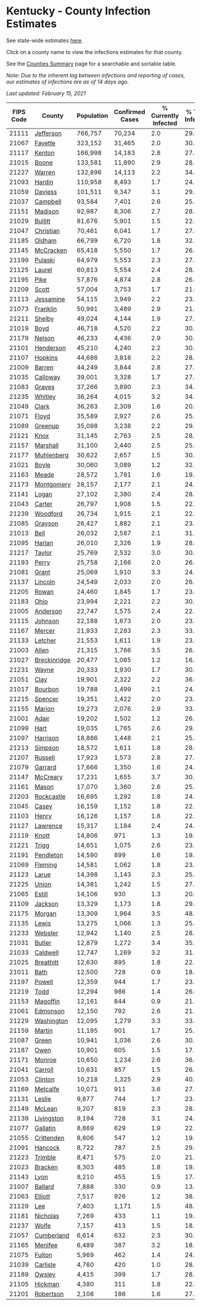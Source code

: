 # Kentucky - County Infection Estimates

See state-wide estimates [here](/infections/us-ky).

Click on a county name to view the infections estimates for that county.

See the [Counties Summary](/infections/summary-counties) page for a searchable and sortable table.

*Note: Due to the inherent lag between infections and reporting of cases, our estimates of infections are as of 14 days ago.*

*Last updated: February 15, 2021*

|   FIPS Code |                       County |   Population |   Confirmed Cases |   % Currently Infected |   % Total Infected |
|-------------|------------------------------|--------------|-------------------|------------------------|--------------------|
|       21111 |       [Jefferson](jefferson) |      766,757 |            70,234 |                    2.0 |               29.6 |
|       21067 |           [Fayette](fayette) |      323,152 |            31,465 |                    2.0 |               30.8 |
|       21117 |             [Kenton](kenton) |      166,998 |            14,183 |                    2.8 |               27.4 |
|       21015 |               [Boone](boone) |      133,581 |            11,890 |                    2.9 |               28.5 |
|       21227 |             [Warren](warren) |      132,896 |            14,113 |                    2.2 |               34.8 |
|       21093 |             [Hardin](hardin) |      110,958 |             8,493 |                    1.7 |               24.2 |
|       21059 |           [Daviess](daviess) |      101,511 |             9,347 |                    3.1 |               29.8 |
|       21037 |         [Campbell](campbell) |       93,584 |             7,401 |                    2.6 |               25.2 |
|       21151 |           [Madison](madison) |       92,987 |             8,306 |                    2.7 |               28.3 |
|       21029 |           [Bullitt](bullitt) |       81,676 |             5,901 |                    1.5 |               22.9 |
|       21047 |       [Christian](christian) |       70,461 |             6,041 |                    1.7 |               27.6 |
|       21185 |             [Oldham](oldham) |       66,799 |             6,720 |                    1.8 |               32.7 |
|       21145 |       [McCracken](mccracken) |       65,418 |             5,550 |                    1.7 |               26.8 |
|       21199 |           [Pulaski](pulaski) |       64,979 |             5,553 |                    2.3 |               27.4 |
|       21125 |             [Laurel](laurel) |       60,813 |             5,554 |                    2.4 |               28.9 |
|       21195 |                 [Pike](pike) |       57,876 |             4,874 |                    2.8 |               26.8 |
|       21209 |               [Scott](scott) |       57,004 |             3,753 |                    1.7 |               21.0 |
|       21113 |       [Jessamine](jessamine) |       54,115 |             3,949 |                    2.2 |               23.3 |
|       21073 |         [Franklin](franklin) |       50,991 |             3,489 |                    2.9 |               21.6 |
|       21211 |             [Shelby](shelby) |       49,024 |             4,144 |                    1.9 |               27.2 |
|       21019 |                 [Boyd](boyd) |       46,718 |             4,520 |                    2.2 |               30.7 |
|       21179 |             [Nelson](nelson) |       46,233 |             4,436 |                    2.9 |               30.2 |
|       21101 |       [Henderson](henderson) |       45,210 |             4,240 |                    2.2 |               30.0 |
|       21107 |           [Hopkins](hopkins) |       44,686 |             3,818 |                    2.2 |               28.3 |
|       21009 |             [Barren](barren) |       44,249 |             3,844 |                    2.8 |               27.1 |
|       21035 |         [Calloway](calloway) |       39,001 |             3,328 |                    1.7 |               27.4 |
|       21083 |             [Graves](graves) |       37,266 |             3,890 |                    2.3 |               34.3 |
|       21235 |           [Whitley](whitley) |       36,264 |             4,015 |                    3.2 |               34.5 |
|       21049 |               [Clark](clark) |       36,263 |             2,309 |                    1.6 |               20.6 |
|       21071 |               [Floyd](floyd) |       35,589 |             2,927 |                    2.6 |               25.9 |
|       21089 |           [Greenup](greenup) |       35,098 |             3,238 |                    2.2 |               29.3 |
|       21121 |                 [Knox](knox) |       31,145 |             2,763 |                    2.5 |               28.2 |
|       21157 |         [Marshall](marshall) |       31,100 |             2,440 |                    2.5 |               25.0 |
|       21177 |     [Muhlenberg](muhlenberg) |       30,622 |             2,657 |                    1.5 |               30.5 |
|       21021 |               [Boyle](boyle) |       30,060 |             3,089 |                    1.2 |               32.9 |
|       21163 |               [Meade](meade) |       28,572 |             1,781 |                    1.6 |               19.8 |
|       21173 |     [Montgomery](montgomery) |       28,157 |             2,177 |                    2.1 |               24.1 |
|       21141 |               [Logan](logan) |       27,102 |             2,380 |                    2.4 |               28.1 |
|       21043 |             [Carter](carter) |       26,797 |             1,908 |                    1.5 |               22.7 |
|       21239 |         [Woodford](woodford) |       26,734 |             1,915 |                    2.1 |               22.8 |
|       21085 |           [Grayson](grayson) |       26,427 |             1,882 |                    2.1 |               23.1 |
|       21013 |                 [Bell](bell) |       26,032 |             2,587 |                    2.1 |               31.5 |
|       21095 |             [Harlan](harlan) |       26,010 |             2,326 |                    1.9 |               28.6 |
|       21217 |             [Taylor](taylor) |       25,769 |             2,532 |                    3.0 |               30.8 |
|       21193 |               [Perry](perry) |       25,758 |             2,166 |                    2.0 |               26.4 |
|       21081 |               [Grant](grant) |       25,069 |             1,910 |                    3.3 |               24.1 |
|       21137 |           [Lincoln](lincoln) |       24,549 |             2,033 |                    2.0 |               26.1 |
|       21205 |               [Rowan](rowan) |       24,460 |             1,845 |                    1.7 |               23.8 |
|       21183 |                 [Ohio](ohio) |       23,994 |             2,221 |                    2.2 |               30.3 |
|       21005 |         [Anderson](anderson) |       22,747 |             1,575 |                    2.4 |               22.2 |
|       21115 |           [Johnson](johnson) |       22,188 |             1,673 |                    2.0 |               23.7 |
|       21167 |             [Mercer](mercer) |       21,933 |             2,283 |                    2.3 |               33.3 |
|       21133 |           [Letcher](letcher) |       21,553 |             1,611 |                    1.9 |               23.6 |
|       21003 |               [Allen](allen) |       21,315 |             1,766 |                    3.5 |               26.4 |
|       21027 | [Breckinridge](breckinridge) |       20,477 |             1,065 |                    1.2 |               16.4 |
|       21231 |               [Wayne](wayne) |       20,333 |             1,930 |                    1.7 |               30.3 |
|       21051 |                 [Clay](clay) |       19,901 |             2,322 |                    2.2 |               36.9 |
|       21017 |           [Bourbon](bourbon) |       19,788 |             1,499 |                    2.1 |               24.2 |
|       21215 |           [Spencer](spencer) |       19,351 |             1,422 |                    2.0 |               23.3 |
|       21155 |             [Marion](marion) |       19,273 |             2,076 |                    2.9 |               33.8 |
|       21001 |               [Adair](adair) |       19,202 |             1,502 |                    1.2 |               26.2 |
|       21099 |                 [Hart](hart) |       19,035 |             1,765 |                    2.6 |               29.2 |
|       21097 |         [Harrison](harrison) |       18,886 |             1,448 |                    2.1 |               25.4 |
|       21213 |           [Simpson](simpson) |       18,572 |             1,611 |                    1.8 |               28.0 |
|       21207 |           [Russell](russell) |       17,923 |             1,573 |                    2.8 |               27.6 |
|       21079 |           [Garrard](garrard) |       17,666 |             1,350 |                    1.6 |               24.2 |
|       21147 |         [McCreary](mccreary) |       17,231 |             1,655 |                    3.7 |               30.2 |
|       21161 |               [Mason](mason) |       17,070 |             1,360 |                    2.6 |               25.2 |
|       21203 |     [Rockcastle](rockcastle) |       16,695 |             1,292 |                    1.8 |               24.8 |
|       21045 |               [Casey](casey) |       16,159 |             1,152 |                    1.8 |               22.9 |
|       21103 |               [Henry](henry) |       16,126 |             1,157 |                    1.8 |               22.8 |
|       21127 |         [Lawrence](lawrence) |       15,317 |             1,184 |                    2.4 |               24.4 |
|       21119 |               [Knott](knott) |       14,806 |               971 |                    1.3 |               19.9 |
|       21221 |               [Trigg](trigg) |       14,651 |             1,075 |                    2.6 |               23.2 |
|       21191 |       [Pendleton](pendleton) |       14,590 |               899 |                    1.6 |               19.5 |
|       21069 |           [Fleming](fleming) |       14,581 |             1,062 |                    1.8 |               23.1 |
|       21123 |               [Larue](larue) |       14,398 |             1,143 |                    2.3 |               25.0 |
|       21225 |               [Union](union) |       14,381 |             1,242 |                    1.5 |               27.3 |
|       21065 |             [Estill](estill) |       14,106 |               930 |                    1.3 |               20.6 |
|       21109 |           [Jackson](jackson) |       13,329 |             1,173 |                    1.8 |               29.8 |
|       21175 |             [Morgan](morgan) |       13,309 |             1,964 |                    3.5 |               48.7 |
|       21135 |               [Lewis](lewis) |       13,275 |             1,066 |                    1.3 |               25.4 |
|       21233 |           [Webster](webster) |       12,942 |             1,140 |                    2.5 |               28.3 |
|       21031 |             [Butler](butler) |       12,879 |             1,272 |                    3.4 |               35.2 |
|       21033 |         [Caldwell](caldwell) |       12,747 |             1,269 |                    3.2 |               31.3 |
|       21025 |       [Breathitt](breathitt) |       12,630 |               895 |                    1.8 |               22.5 |
|       21011 |                 [Bath](bath) |       12,500 |               728 |                    0.9 |               18.6 |
|       21197 |             [Powell](powell) |       12,359 |               944 |                    1.7 |               23.8 |
|       21219 |                 [Todd](todd) |       12,294 |               986 |                    1.4 |               26.0 |
|       21153 |         [Magoffin](magoffin) |       12,161 |               844 |                    0.9 |               21.5 |
|       21061 |         [Edmonson](edmonson) |       12,150 |               792 |                    2.6 |               21.2 |
|       21229 |     [Washington](washington) |       12,095 |             1,279 |                    3.3 |               33.3 |
|       21159 |             [Martin](martin) |       11,195 |               901 |                    1.7 |               25.5 |
|       21087 |               [Green](green) |       10,941 |             1,036 |                    2.6 |               30.1 |
|       21187 |                 [Owen](owen) |       10,901 |               605 |                    1.5 |               17.7 |
|       21171 |             [Monroe](monroe) |       10,650 |             1,234 |                    2.6 |               36.4 |
|       21041 |           [Carroll](carroll) |       10,631 |               857 |                    1.5 |               26.2 |
|       21053 |           [Clinton](clinton) |       10,218 |             1,325 |                    2.9 |               40.9 |
|       21169 |         [Metcalfe](metcalfe) |       10,071 |               911 |                    3.6 |               27.9 |
|       21131 |             [Leslie](leslie) |        9,877 |               744 |                    1.7 |               23.6 |
|       21149 |             [McLean](mclean) |        9,207 |               819 |                    2.3 |               28.6 |
|       21139 |     [Livingston](livingston) |        9,194 |               728 |                    3.1 |               24.8 |
|       21077 |         [Gallatin](gallatin) |        8,869 |               629 |                    1.9 |               22.5 |
|       21055 |     [Crittenden](crittenden) |        8,806 |               547 |                    1.2 |               19.7 |
|       21091 |           [Hancock](hancock) |        8,722 |               787 |                    2.5 |               29.0 |
|       21223 |           [Trimble](trimble) |        8,471 |               575 |                    2.0 |               21.7 |
|       21023 |           [Bracken](bracken) |        8,303 |               485 |                    1.8 |               19.0 |
|       21143 |                 [Lyon](lyon) |        8,210 |               455 |                    1.5 |               17.8 |
|       21007 |           [Ballard](ballard) |        7,888 |               330 |                    0.9 |               13.5 |
|       21063 |           [Elliott](elliott) |        7,517 |               926 |                    1.2 |               38.3 |
|       21129 |                   [Lee](lee) |        7,403 |             1,171 |                    1.5 |               48.1 |
|       21181 |         [Nicholas](nicholas) |        7,269 |               433 |                    1.1 |               19.4 |
|       21237 |               [Wolfe](wolfe) |        7,157 |               413 |                    1.5 |               18.1 |
|       21057 |     [Cumberland](cumberland) |        6,614 |               632 |                    2.3 |               30.8 |
|       21165 |           [Menifee](menifee) |        6,489 |               387 |                    3.2 |               18.9 |
|       21075 |             [Fulton](fulton) |        5,969 |               462 |                    1.4 |               24.7 |
|       21039 |         [Carlisle](carlisle) |        4,760 |               420 |                    1.0 |               28.2 |
|       21189 |             [Owsley](owsley) |        4,415 |               399 |                    1.7 |               28.1 |
|       21105 |           [Hickman](hickman) |        4,380 |               311 |                    1.8 |               22.4 |
|       21201 |       [Robertson](robertson) |        2,108 |               186 |                    1.6 |               27.8 |